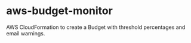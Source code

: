 # aws-budget-monitor
AWS CloudFormation to create a Budget with threshold percentages and email warnings.
